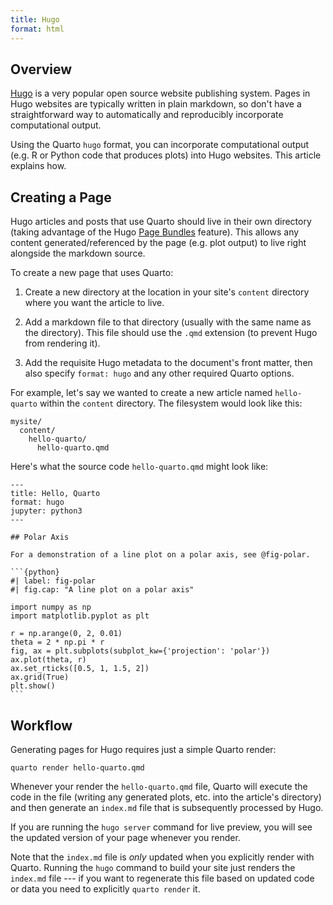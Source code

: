 ```yaml
---
title: Hugo
format: html
---
```


## Overview

[Hugo](https://gohugo.io/) is a very popular open source website publishing system. Pages in Hugo websites are typically written in plain markdown, so don't have a straightforward way to automatically and reproducibly incorporate computational output.

Using the Quarto `hugo` format, you can incorporate computational output (e.g. R or Python code that produces plots) into Hugo websites. This article explains how.

## Creating a Page

Hugo articles and posts that use Quarto should live in their own directory (taking advantage of the Hugo [Page Bundles](https://gohugo.io/content-management/page-bundles/) feature). This allows any content generated/referenced by the page (e.g. plot output) to live right alongside the markdown source.

To create a new page that uses Quarto:

1.  Create a new directory at the location in your site's `content` directory where you want the article to live.

2.  Add a markdown file to that directory (usually with the same name as the directory). This file should use the `.qmd` extension (to prevent Hugo from rendering it).

3.  Add the requisite Hugo metadata to the document's front matter, then also specify `format: hugo` and any other required Quarto options.

For example, let's say we wanted to create a new article named `hello-quarto` within the `content` directory. The filesystem would look like this:

``` {.ini}
mysite/
  content/
    hello-quarto/
      hello-quarto.qmd
```

Here's what the source code `hello-quarto.qmd` might look like:

```` {.yaml}
---
title: Hello, Quarto
format: hugo
jupyter: python3
---

## Polar Axis

For a demonstration of a line plot on a polar axis, see @fig-polar.

```{python}
#| label: fig-polar
#| fig.cap: "A line plot on a polar axis"

import numpy as np
import matplotlib.pyplot as plt

r = np.arange(0, 2, 0.01)
theta = 2 * np.pi * r
fig, ax = plt.subplots(subplot_kw={'projection': 'polar'})
ax.plot(theta, r)
ax.set_rticks([0.5, 1, 1.5, 2])
ax.grid(True)
plt.show()
```
````

## Workflow

Generating pages for Hugo requires just a simple Quarto render:

``` {.bash}
quarto render hello-quarto.qmd
```

Whenever your render the `hello-quarto.qmd` file, Quarto will execute the code in the file (writing any generated plots, etc. into the article's directory) and then generate an `index.md` file that is subsequently processed by Hugo.

If you are running the `hugo server` command for live preview, you will see the updated version of your page whenever you render.

Note that the `index.md` file is *only* updated when you explicitly render with Quarto. Running the `hugo` command to build your site just renders the `index.md` file --- if you want to regenerate this file based on updated code or data you need to explicitly `quarto render` it.
